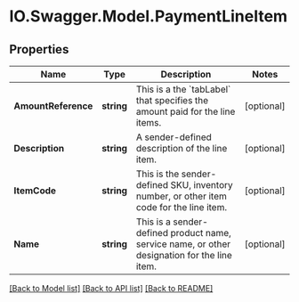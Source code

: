 # IO.Swagger.Model.PaymentLineItem
## Properties

Name | Type | Description | Notes
------------ | ------------- | ------------- | -------------
**AmountReference** | **string** | This is a the &#x60;tabLabel&#x60; that specifies the amount paid for the line items.   | [optional] 
**Description** | **string** | A sender-defined description of the line item.  | [optional] 
**ItemCode** | **string** | This is the sender-defined SKU, inventory number, or other item code for the line item.  | [optional] 
**Name** | **string** | This is a sender-defined product name, service name, or other designation for the line item.  | [optional] 

[[Back to Model list]](../README.md#documentation-for-models) [[Back to API list]](../README.md#documentation-for-api-endpoints) [[Back to README]](../README.md)

